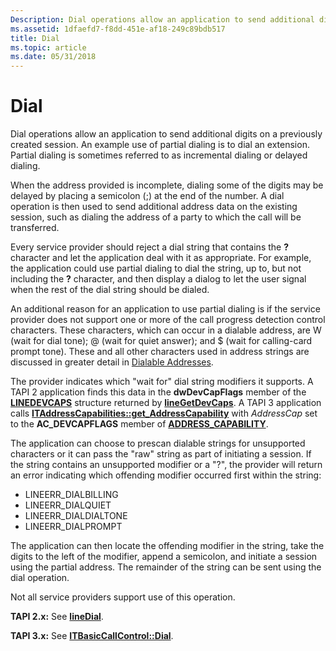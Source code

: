 ```yaml
---
Description: Dial operations allow an application to send additional digits on a previously created session. An example use of partial dialing is to dial an extension. Partial dialing is sometimes referred to as incremental dialing or delayed dialing.
ms.assetid: 1dfaefd7-f8dd-451e-af18-249c89bdb517
title: Dial
ms.topic: article
ms.date: 05/31/2018
---
```


# Dial

Dial operations allow an application to send additional digits on a previously created session. An example use of partial dialing is to dial an extension. Partial dialing is sometimes referred to as incremental dialing or delayed dialing.

When the address provided is incomplete, dialing some of the digits may be delayed by placing a semicolon (;) at the end of the number. A dial operation is then used to send additional address data on the existing session, such as dialing the address of a party to which the call will be transferred.

Every service provider should reject a dial string that contains the **?** character and let the application deal with it as appropriate. For example, the application could use partial dialing to dial the string, up to, but not including the **?** character, and then display a dialog to let the user signal when the rest of the dial string should be dialed.

An additional reason for an application to use partial dialing is if the service provider does not support one or more of the call progress detection control characters. These characters, which can occur in a dialable address, are W (wait for dial tone); @ (wait for quiet answer); and $ (wait for calling-card prompt tone). These and all other characters used in address strings are discussed in greater detail in [Dialable Addresses](address-ovr.md).

The provider indicates which "wait for" dial string modifiers it supports. A TAPI 2 application finds this data in the **dwDevCapFlags** member of the [**LINEDEVCAPS**](/windows/win32/api/tapi/ns-tapi-linedevcaps) structure returned by [**lineGetDevCaps**](/windows/win32/api/tapi/nf-tapi-linegetdevcaps). A TAPI 3 application calls [**ITAddressCapabilities::get\_AddressCapability**](/windows/desktop/api/tapi3if/nf-tapi3if-itaddresscapabilities-get_addresscapability) with *AddressCap* set to the **AC\_DEVCAPFLAGS** member of [**ADDRESS\_CAPABILITY**](/windows/desktop/api/Tapi3if/ne-tapi3if-address_capability).

The application can choose to prescan dialable strings for unsupported characters or it can pass the "raw" string as part of initiating a session. If the string contains an unsupported modifier or a "?", the provider will return an error indicating which offending modifier occurred first within the string:

-   LINEERR\_DIALBILLING
-   LINEERR\_DIALQUIET
-   LINEERR\_DIALDIALTONE
-   LINEERR\_DIALPROMPT

The application can then locate the offending modifier in the string, take the digits to the left of the modifier, append a semicolon, and initiate a session using the partial address. The remainder of the string can be sent using the dial operation.

Not all service providers support use of this operation.

**TAPI 2.x:** See [**lineDial**](/windows/win32/api/tapi/nf-tapi-linedial).

**TAPI 3.x:** See [**ITBasicCallControl::Dial**](/windows/desktop/api/tapi3if/nf-tapi3if-itbasiccallcontrol-dial).

 

 